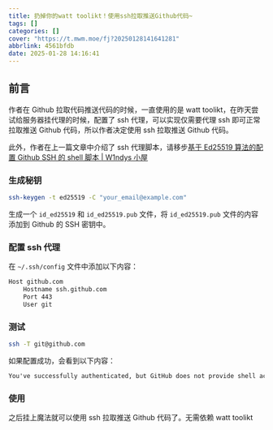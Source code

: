 ```yaml
---
title: 扔掉你的watt toolikt！使用ssh拉取推送Github代码~
tags: []
categories: []
cover: "https://t.mwm.moe/fj?20250128141641281"
abbrlink: 4561bfdb
date: 2025-01-28 14:16:41
---
```


## 前言

作者在 Github 拉取代码推送代码的时候，一直使用的是 watt toolikt，在昨天尝试给服务器挂代理的时候，配置了 ssh 代理，可以实现仅需要代理 ssh 即可正常拉取推送 Github 代码，所以作者决定使用 ssh 拉取推送 Github 代码。

此外，作者在上一篇文章中介绍了 ssh 代理脚本，请移步[基于 Ed25519 算法的配置 Github SSH 的 shell 脚本 | W1ndys 小屋](/posts/65dfe81d.html)

### 生成秘钥

```bash
ssh-keygen -t ed25519 -C "your_email@example.com"
```

生成一个 `id_ed25519` 和 `id_ed25519.pub` 文件，将 `id_ed25519.pub` 文件的内容添加到 Github 的 SSH 密钥中。

### 配置 ssh 代理

在 `~/.ssh/config` 文件中添加以下内容：

```txt
Host github.com
    Hostname ssh.github.com
    Port 443
    User git
```

### 测试

```bash
ssh -T git@github.com
```

如果配置成功，会看到以下内容：

```txt
You've successfully authenticated, but GitHub does not provide shell access.
```

### 使用

之后挂上魔法就可以使用 ssh 拉取推送 Github 代码了。无需依赖 watt toolikt
